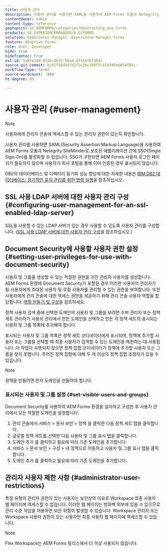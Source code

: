 ```yaml
---
title: 사용자 관리
description: 사용자 관리를 사용하면 SAML을 사용하여 AEM Forms 모듈과 Netegrity SiteMinder로 보호된 애플리케이션 간에 SSO를 활성화할 수 있습니다. 이 문서에서는 사용자 관리에 대한 자세한 정보를 제공합니다.
contentOwner: admin
content-type: reference
geptopics: SG_AEMFORMS/categories/maintaining_aem_forms
products: SG_EXPERIENCEMANAGER/6.5/FORMS
solution: Experience Manager, Experience Manager Forms
feature: Adaptive Forms
role: User, Developer
hide: true
hidefromtoc: true
exl-id: 5a87e340-053b-4b72-99a0-df14d7bf304c
source-git-commit: bc91f56d447d1f2c26c160f5c414fd0e6054f84c
workflow-type: tm+mt
source-wordcount: '484'
ht-degree: 0%

---
```


# 사용자 관리 {#user-management}

>[!NOTE]
> 
> 사용자에게 관리자 콘솔에 액세스할 수 있는 관리자 권한이 있는지 확인합니다.

사용자 관리를 사용하면 SAML(Security Assertion Markup Language)을 사용하여 AEM Forms 모듈과 Netegrity SiteMinder로 보호된 애플리케이션 간에 SSO(Single Sign-On)를 활성화할 수 있습니다. SSO가 구현되면 AEM Forms 사용자 로그인 페이지가 필요하지 않으며 사용자가 회사 포털을 통해 이미 인증된 경우 표시되지 않습니다.

DB2의 데이터베이스 및 디렉터리 동기화 성능 향상에 대한 자세한 내용은 [IBM DB2 데이터베이스: 정기적인 유지 관리를 위한 명령 실행](/help/forms/using/admin-help/ibm-db2-database-running-commands.md#ibm-db2-database-running-commands-for-regular-maintenance)을 참조하십시오.

## SSL 사용 LDAP 서버에 대한 사용자 관리 구성 {#configuring-user-management-for-an-ssl-enabled-ldap-server}

SSL을 사용할 수 있는 LDAP 서버가 있는 경우 사용할 수 있도록 사용자 관리를 구성합니다. ([SSL 사용 LDAP 서버에 대한 사용자 관리 구성](/help/forms/using/admin-help/configure-user-management-ssl-enabled.md#configure-user-management-for-an-ssl-enabled-ldap-server)을 참조하십시오.)

## Document Security에 사용할 사용자 권한 설정 {#setting-user-privileges-for-use-with-document-security}

사용자 및 그룹을 생성할 수 있는 적절한 권한을 가진 관리자 사용자를 생성합니다. AEM Forms 환경에 Document Security가 포함된 경우 이러한 사용자의 관리자가 될 사용자에게 초대된 사용자 및 로컬 사용자를 관리할 수 있는 권한을 부여합니다. 또한 사용자에게 관리 콘솔에 대한 액세스 권한을 제공하기 위해 관리 콘솔 사용자 역할을 할당합니다. [역할 만들기 및 구성](/help/forms/using/admin-help/creating-configuring-roles.md#creating-and-configuring-roles)을 참조하세요.

정책 사용자 검색 중에 선택한 도메인의 사용자 및 그룹을 보려면 수퍼 관리자 또는 정책 세트 관리자가 사용자 관리에서 만든 도메인을 선택하고 만든 각 정책 세트의 표시되는 사용자 및 그룹 목록에 추가해야 합니다.

표시되는 사용자 및 그룹 목록은 정책 세트 코디네이터에게 표시되며, 정책에 추가할 사용자 또는 그룹을 선택할 때 최종 사용자가 검색할 수 있는 도메인을 제한하는 데 사용됩니다. 이 작업이 수행되지 않으면 정책 집합 코디네이터가 정책에 추가할 사용자 또는 그룹을 찾지 못합니다. 주어진 정책 집합에 대해 두 개 이상의 정책 집합 조정자가 있을 수 있습니다.

>[!NOTE]
>
>정책을 만들려면 먼저 도메인을 만들어야 합니다.

### 표시되는 사용자 및 그룹 설정 {#set-visible-users-and-groups}

Document Security를 사용하여 AEM Forms 환경을 설치하고 구성한 후 사용자 관리에서 모든 적절한 도메인을 설정합니다.

1. 관리 콘솔에서 서비스 > 문서 보안 > 정책 을 클릭한 다음 정책 세트 탭을 클릭합니다.
1. 글로벌 정책 세트를 선택한 다음 사용자 및 그룹 표시 탭을 클릭합니다.
1. 도메인 추가 를 클릭하고 필요에 따라 기존 도메인을 추가합니다.
1. 서비스 > 문서 보안 > 구성 > 내 정책으로 이동하고 사용자 및 그룹 표시 탭을 클릭합니다.
1. 도메인 추가 를 클릭하고 필요에 따라 기존 도메인을 추가합니다.

## 관리자 사용자 제한 사항 {#administrator-user-restrictions}

특정 유형의 관리자 권한이 있는 사용자는 보안상의 이유로 Workspace 최종 사용자 웹 페이지에 액세스할 수 없습니다. 이러한 웹 페이지는 방화벽 외부에 있을 수 있으므로 관리 수준 작업을 허용하면 보안 위험이 발생할 수 있습니다. Workspace 관리자 또는 Workspace 사용자 권한이 있는 사용자만 최종 사용자 웹 페이지에 액세스할 수 있습니다.

>[!NOTE]
>
>Flex Workspace는 AEM Forms 릴리스에서 더 이상 사용되지 않습니다.
